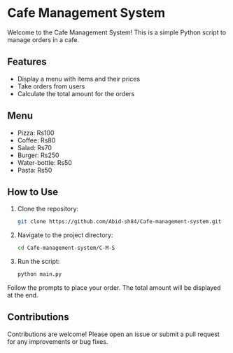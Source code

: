 # Cafe Management System

Welcome to the Cafe Management System! This is a simple Python script to manage orders in a cafe.

## Features

- Display a menu with items and their prices
- Take orders from users
- Calculate the total amount for the orders

## Menu

- Pizza: Rs100
- Coffee: Rs80
- Salad: Rs70
- Burger: Rs250
- Water-bottle: Rs50
- Pasta: Rs50

## How to Use

1. Clone the repository:
   ```sh
   git clone https://github.com/Abid-sh84/Cafe-management-system.git
   ```
2. Navigate to the project directory:
   ```sh
   cd Cafe-management-system/C-M-S
   ```
3. Run the script:
   ```sh
   python main.py
   ```

Follow the prompts to place your order. The total amount will be displayed at the end.

## Contributions

Contributions are welcome! Please open an issue or submit a pull request for any improvements or bug fixes.

